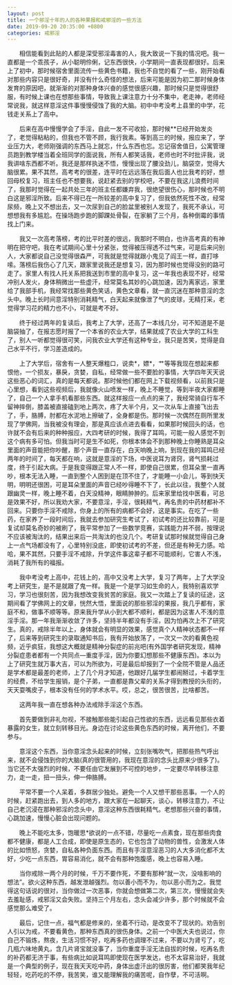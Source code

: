 ```yaml
---
layout: post
title: 一个邪淫十年的人的各种果报和戒邪淫的一些方法
date: 2019-09-20 20:35:00 +0800
categories: 戒邪淫
---
```


　　相信能看到此贴的人都是深受邪淫毒害的人，我大致说一下我的情况吧。我一直都是一个乖孩子，从小聪明伶俐，记东西很快，小学期间一直表现都很好。后来上了初中，那时候宿舍里面流传一些黄色书籍，我也不自觉的看了一些，刚开始看对那些内容只是很好奇，并没有什么奇怪的想法，后来可能是因为初二那时候身体发育的原因吧，就渐渐的对那种身体兴奋的感觉很感兴趣，那时候只是觉得很舒服，有时候上课也在想那些事情，导致我上课注意力十分不集中，老走神，老师经常说我，就这样意淫这件事慢慢侵蚀了我的大脑。初中中考没考上县里的中学，花钱走关系上了高中。
　　后来在高中慢慢学会了手淫，自此一发不可收拾，那时候**已经开始发炎了，老觉得粘粘的，但我也不管不顾，我行我素。等到高三的时候，报应来了，学业压力大，老师刚强调的东西马上就忘，什么东西也忘。忘记宿舍值日，公寓管理员跑到教学楼当着全班同学的面说我，所有人都笑话我，老师也时不时批评我，说我讲啥东西都不听。我还是那样执迷不悟，慢慢出现了腰没劲儿，脑袋空，觉得大脑很累。果不其然，高考考的很差，连平时在远远落在我后面人也比我考的好，想回母校复习，班主任也不想要我，说赶紧去别的学校吧，不要在我这儿浪费时间了，我那时觉得在一起共处三年的班主任都嫌弃我，很绝望很伤心，那时候也不明白这是邪淫所致。后来不得已在一所较差的高中复习了，但我依然死性不改，经常尿频，晚上又不想出去，又一次尿到自己的脸盆里被别人发现了，我死不承认，可想想我有多尴尬。在操场跑步跑的脚踝处骨裂，在家躺了三个月，各种倒霉的事情找上门来。
　　我又一次高考落榜，考的比平时差的很远，我那时不明白，也许高考真的有神明在把守吧，我在考试期间心里十分紧张，觉得被压得透不过气来，可是后来问别人，大家都说自己没觉得很森严，可我就是觉得就跟小鬼见了阎王一样，直打哆嗦。落榜后我伤心了几天，跟家里说我还是想复习，因为那时候也觉得没别的路可走了。家里人有找人托关系把我送到市里的高中复习，这一年我也表现不好，经常冲别人发火，身体稍微出一些虚汗，经常莫名其妙的心跳加速，因为离家远，家里给了我部手机，我经常找那些黄色笑话，黄色文章看，就一直沉迷在那种意淫的念头中。晚上长时间意淫特别消耗精气，白天起来就像泄了气的皮球，无精打采，老觉得学习花的精力也不小，可就是考不好。
　　终于经过两年的复读后，我考上了大学，还高了一本线几分，可不知道是不是脑袋抽了，在报志愿时报了一个本省的农业大学，结果就成了农业大学的工科生了，别人一听都觉得很可笑，问我农业大学还有这种专业，我只是苦笑，觉得是自己水平不行，学习差造成的。
　　上了大学后，宿舍有一人整天爆粗口，说卖*，嫖*，艹等等我现在想起来都恨他，一个损友，暴戾，贪婪，自私，经常做一些不要脸的事情，大学四年天天说这些恶心的词汇，真的是每天都说。那时候他们都在网上下载视频看，以前我只是心里想，看到这些视频后，我就像火山喷发一样，晚上不睡觉，等到半夜大家都睡了，自己一个人拿手机看那些东西。就这样报应一点点的来了，我经常骑自行车不留神摔倒，膝盖被直接磕到地上两次，疼了大半个月，又一次从车上直接飞出去了，手，胳膊，肘都在水泥地上擦破了，全身都是伤。那时候一次偶然在厕所里发现了学佛网，当我被没有理会，那是真应该点进去看看，如果那时候回头的话，也许就不会有后来的种种报应，大四考研的时候，我得了耳鸣，可能一般人感觉不到这个病有多可怕。但我当时可是生不如死，你根本体会不到那种晚上你睡熟是耳朵里面的声音能把你吵醒，那个声音一直存在，白天响晚上响，到现在我的耳鸣已经两年的时间了，每天都在响，这就是意淫的下场，中医说耳为肾窍，肾气损耗过度，终于引起大病。于是我变得跟正常人不一样，即使自己很累，但耳朵里一直再吵，根本无法入睡，一直到整个人困到是在顶不住了，才能睡一小会儿，等到快天明，明明还很困，可是耳朵里面的声音已经吵得睡不下了，长此以往，我整个人就跟幽灵一样，晚上睡不着，白天没精神，眼睛肿肿的。后来家里给找中医看，可总是效果不好，所以我劝大家，不要意淫，手淫，很耗精气，再名贵的中药材都补不回来。只要你手淫不戒除，你身上的所有的病都不会好，这是事实。在吃了一些药，在家养了一段时间后，我就去参加研究生考试了，初试考的还比较靠前，可是复试却莫名奇妙的被刷了，我平常参加了一些数学竞赛，实践能力并不弱，按理说不应该被淘汰的，结果出来后一共淘汰的也没几个。考研复试那时候就觉得自己身上一点气场都没有了，心里特别没底，即使初试考的不差，但还是有种无力感。哈哈，果不其然，只要手淫不戒除，升学这件事这辈子都不可能顺利，它害人不浅，消耗了我所有的福报。
　　我中考没考上高中，花钱上的，高中又没考上大学，复习了两年，上了大学没考上研究生，是不是就跟了鬼一样。我是一个是学习如生命的人，我特别喜欢学习，学习也很刻苦，因为我想改变我贫苦的家庭。我又一次踏上了复读的征途，这期间看了学佛网上的文章，恍然大悟，里面说的那些邪淫的果报，我几乎都有，家庭不和，做事不顺等等。原来我升学从小到大都不顺利，都是因为这害人不浅的意淫手淫。那一年我渐渐收敛了许多，坚持半年都没有手淫，因为怕再次上不了研究生。真的，戒除半年以上，身体就会有明显的效果，感觉真个人精神状态都不一样了，后来等到研究生的录取通知书后，我有开始放荡了，一次又一次的看黄色视频，近乎疯狂，我想这大概就是精神分裂症的前兆吧(有外国学者研究发现，精神分裂症患者都有一个共同点—重度手淫，因为你要幻想那些不健康东西)。本以为上了研究生就万事大吉，可以为所欲为，可是最后却报到了一个全院不管是人品还是学术都是最差的老师，上了几个月才知道，他跟好几届学生都闹掰过，卡着学生的经费，不给学生报销，是个子弟，一直都是靠父辈的关系才得到教授的头衔的，天天耍嘴皮子，根本没有任何的学术水平。哎，总之，很苦很苦，比啥都苦。
　　这两年我一直在想各种办法戒除手淫这个东西。
　　首先要做到非礼勿视，不接触那些能引起自己性欲的东西，远远看见那些衣着暴露的女生，就立刻转移目光。身边在讨论这些黄色东西的时候，离开他们，不要参与。
　　意淫这个东西，当你意淫念头起来的时候，立刻张嘴吹气，把那些热气呼出来，就不会侵蚀到你的大脑(真的很管用的，我现在意淫的念头比原来少很多了)。当它还不太强烈的时候，不要任由它发展到不可控的地步，一定要尽早转移注意力，走一走，扭一扭头，伸一伸胳膊。
　　平常不要一个人呆着，多群居少独处。避免一个人又想干那些恶事。一个人的时候，赶紧跑出去，到人多的地方，跟大家在一起聊天，谈心，转移注意力，不让自己老沉浸在那种邪淫的念头中，意淫这种东西很耗精气。老想那些兴奋的事情，心跳加速，慢慢心脏会出现问题的。
　　晚上不能吃太多，饱暖思*欲说的一点不错，尽量吃一点素食，现在那些肉食都不健康，都是人工合成，即使是原生态的，它也包含了动物的兽性，会激发人体的比如愤怒，贪婪，自私各种负面东西。而且有手淫意淫恶习的人大多消化都不太好，少吃一点东西，胃容易消化，就不会有那种饱腹感，晚上也容易入睡。
　　当你戒除一两个月的时候，千万不要作死，不要有那种“就一次，没啥影响的想法”。欲火这种东西，越发泄越强烈。勿以善小而不为，勿以恶小而为之。我觉得这句话说的很对，当你做过一次恶事，你就会想做第二次，第三次，慢慢就会失去羞耻感，戒邪淫又会失败。坚持三个月左右，念头会减少许多，那个时候就不会感觉那么难受了。
　　最后，记住一点，福气都是修来的，坐着不行动，是改变不了现状的。劝告别人引以为戒，不要看黄色，那种东西真的很伤身体。之前一个中医大夫也说过，你自己不锻炼，熬夜，生活习惯不好，吃再多药也调理不过来，不要以为肾亏了，吃几瓶六味地黄丸，含几片肾宝就没事了，当你重度手淫无法自拔的时候，吃再名贵的补药都无济于事，有些病比如说耳鸣即使现在医学发达，也不太容易治好，我就是一个典型的例子，现在我天天吃中药，身体出虚汗出的很厉害，他们都笑我年纪轻轻，吃药吃的不停，我苦笑，谁又能理解我的痛苦呢，自作孽，不可活啊。